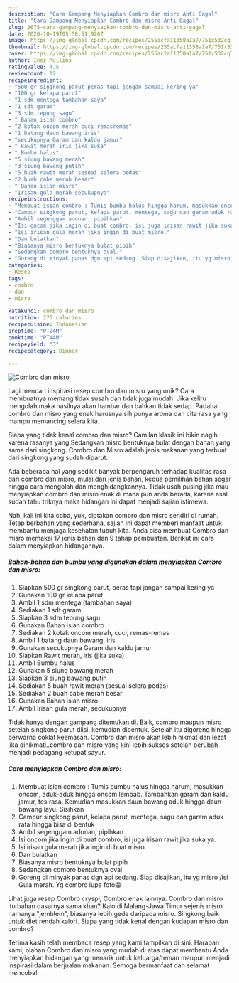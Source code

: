```yaml
---
description: "Cara Gampang Menyiapkan Combro dan misro Anti Gagal"
title: "Cara Gampang Menyiapkan Combro dan misro Anti Gagal"
slug: 2675-cara-gampang-menyiapkan-combro-dan-misro-anti-gagal
date: 2020-10-19T05:58:51.926Z
image: https://img-global.cpcdn.com/recipes/255acfa11358a1a7/751x532cq70/combro-dan-misro-foto-resep-utama.jpg
thumbnail: https://img-global.cpcdn.com/recipes/255acfa11358a1a7/751x532cq70/combro-dan-misro-foto-resep-utama.jpg
cover: https://img-global.cpcdn.com/recipes/255acfa11358a1a7/751x532cq70/combro-dan-misro-foto-resep-utama.jpg
author: Inez Mullins
ratingvalue: 4.5
reviewcount: 12
recipeingredient:
- "500 gr singkong parut peras tapi jangan sampai kering ya"
- "100 gr kelapa parut"
- "1 sdm mentega tambahan saya"
- "1 sdt garam"
- "3 sdm tepung sagu"
- " Bahan isian combro"
- "2 kotak oncom merah cuci remasremas"
- "1 batang daun bawang iris"
- "secukupnya Garam dan kaldu jamur"
- " Rawit merah iris jika suka"
- " Bumbu halus"
- "5 siung bawang merah"
- "3 siung bawang putih"
- "5 buah rawit merah sesuai selera pedas"
- "2 buah cabe merah besar"
- " Bahan isian misro"
- "Irisan gula merah secukupnya"
recipeinstructions:
- "Membuat isian combro : Tumis bumbu halus hingga harum, masukkan oncom, aduk-aduk hingga oncom lembab. Tambahkan garam dan kaldu jamur, tes rasa. Kemudian masukkan daun bawang aduk hingga daun bawang layu. Sisihkan"
- "Campur singkong parut, kelapa parut, mentega, sagu dan garam aduk rata hingga bisa di bentuk"
- "Ambil segenggam adonan, pipihkan"
- "Isi oncom jika ingin di buat combro, isi juga irisan rawit jika suka ya."
- "Isi irisan gula merah jika ingin di buat misro."
- "Dan bulatkan"
- "Biasanya misro bentuknya bulat pipih"
- "Sedangkan combro bentuknya oval."
- "Goreng di minyak panas dgn api sedang. Siap disajikan, itu yg misro /isi Gula merah. Yg combro lupa foto😄"
categories:
- Resep
tags:
- combro
- dan
- misro

katakunci: combro dan misro 
nutrition: 275 calories
recipecuisine: Indonesian
preptime: "PT24M"
cooktime: "PT44M"
recipeyield: "3"
recipecategory: Dinner

---
```



![Combro dan misro](https://img-global.cpcdn.com/recipes/255acfa11358a1a7/751x532cq70/combro-dan-misro-foto-resep-utama.jpg)

Lagi mencari inspirasi resep combro dan misro yang unik? Cara membuatnya memang tidak susah dan tidak juga mudah. Jika keliru mengolah maka hasilnya akan hambar dan bahkan tidak sedap. Padahal combro dan misro yang enak harusnya sih punya aroma dan cita rasa yang mampu memancing selera kita.

Siapa yang tidak kenal combro dan misro? Camilan klasik ini bikin nagih karena rasanya yang Sedangkan misro bentuknya bulat dengan bahan yang sama dari singkong. Combro dan Misro adalah jenis makanan yang terbuat dari singkong yang sudah diparut.

Ada beberapa hal yang sedikit banyak berpengaruh terhadap kualitas rasa dari combro dan misro, mulai dari jenis bahan, kedua pemilihan bahan segar hingga cara mengolah dan menghidangkannya. Tidak usah pusing jika mau menyiapkan combro dan misro enak di mana pun anda berada, karena asal sudah tahu triknya maka hidangan ini dapat menjadi sajian istimewa.


Nah, kali ini kita coba, yuk, ciptakan combro dan misro sendiri di rumah. Tetap berbahan yang sederhana, sajian ini dapat memberi manfaat untuk membantu menjaga kesehatan tubuh kita. Anda bisa membuat Combro dan misro memakai 17 jenis bahan dan 9 tahap pembuatan. Berikut ini cara dalam menyiapkan hidangannya.

<!--inarticleads1-->

##### Bahan-bahan dan bumbu yang digunakan dalam menyiapkan Combro dan misro:

1. Siapkan 500 gr singkong parut, peras tapi jangan sampai kering ya
1. Gunakan 100 gr kelapa parut
1. Ambil 1 sdm mentega (tambahan saya)
1. Sediakan 1 sdt garam
1. Siapkan 3 sdm tepung sagu
1. Gunakan  Bahan isian combro
1. Sediakan 2 kotak oncom merah, cuci, remas-remas
1. Ambil 1 batang daun bawang, iris
1. Gunakan secukupnya Garam dan kaldu jamur
1. Siapkan  Rawit merah, iris (jika suka)
1. Ambil  Bumbu halus
1. Gunakan 5 siung bawang merah
1. Siapkan 3 siung bawang putih
1. Sediakan 5 buah rawit merah (sesuai selera pedas)
1. Sediakan 2 buah cabe merah besar
1. Gunakan  Bahan isian misro
1. Ambil Irisan gula merah, secukupnya


Tidak hanya dengan gampang ditemukan di. Baik, combro maupun misro setelah singkong parut diisi, kemudian dibentuk. Setelah itu digoreng hingga berwarna coklat keemasan. Combro dan misro akan lebih nikmat dan lezat jika dinikmati..combro dan misro yang kini lebih sukses setelah berubah menjadi pedagang ketupat sayur. 

<!--inarticleads2-->

##### Cara menyiapkan Combro dan misro:

1. Membuat isian combro : Tumis bumbu halus hingga harum, masukkan oncom, aduk-aduk hingga oncom lembab. Tambahkan garam dan kaldu jamur, tes rasa. Kemudian masukkan daun bawang aduk hingga daun bawang layu. Sisihkan
1. Campur singkong parut, kelapa parut, mentega, sagu dan garam aduk rata hingga bisa di bentuk
1. Ambil segenggam adonan, pipihkan
1. Isi oncom jika ingin di buat combro, isi juga irisan rawit jika suka ya.
1. Isi irisan gula merah jika ingin di buat misro.
1. Dan bulatkan
1. Biasanya misro bentuknya bulat pipih
1. Sedangkan combro bentuknya oval.
1. Goreng di minyak panas dgn api sedang. Siap disajikan, itu yg misro /isi Gula merah. Yg combro lupa foto😄


Lihat juga resep Combro cryspi, Combro enak lainnya. Combro dan misro itu bahan dasarnya sama khan? Kalo di Malang-Jawa Timur sejenis misro namanya &#34;jemblem&#34;, biasanya lebih gede daripada misro. Singkong baik untuk diet rendah kalori. Siapa yang tidak kenal dengan kudapan misro dan combro? 

Terima kasih telah membaca resep yang kami tampilkan di sini. Harapan kami, olahan Combro dan misro yang mudah di atas dapat membantu Anda menyiapkan hidangan yang menarik untuk keluarga/teman maupun menjadi inspirasi dalam berjualan makanan. Semoga bermanfaat dan selamat mencoba!
